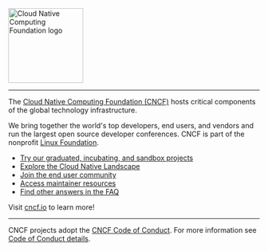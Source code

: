 <picture>
  <source media="(prefers-color-scheme: dark)" srcset="https://raw.githubusercontent.com/cncf/artwork/8341ed685b5ac62d8317e14afe2653b050418205/other/cncf/horizontal/color-whitetext/cncf-color-whitetext.png">
  <source media="(prefers-color-scheme: light)" srcset="https://raw.githubusercontent.com/cncf/artwork/8341ed685b5ac62d8317e14afe2653b050418205/other/cncf/horizontal/color/cncf-color.png">
  <img alt="Cloud Native Computing Foundation logo" src="https://user-images.githubusercontent.com/71297412/178180441-59f1644e-2ab6-4bf0-866f-2c77b2a63433.png" height="150">
</picture>

----

The [Cloud Native Computing Foundation (CNCF)](https://www.cncf.io/) hosts critical components of the global technology infrastructure.

We bring together the world's top developers, end users, and vendors and run the largest open source developer conferences. CNCF is part of the nonprofit [Linux Foundation](https://linuxfoundation.org/).

* [Try our graduated, incubating, and sandbox projects](https://www.cncf.io/projects/)
* [Explore the Cloud Native Landscape](https://landscape.cncf.io/)
* [Join the end user community](https://www.cncf.io/enduser/)
* [Access maintainer resources](https://github.com/cncf/servicedesk)
* [Find other answers in the FAQ](https://www.cncf.io/about/faq/)

Visit [cncf.io](https://www.cncf.io/about/who-we-are/) to learn more!

----

CNCF projects adopt the [CNCF Code of Conduct](https://github.com/cncf/foundation/blob/main/code-of-conduct.md). For more information see [Code of Conduct details](https://www.cncf.io/conduct/).
